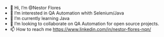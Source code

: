 - 👋 Hi, I’m @Nestor Flores
- 👀 I’m interested in QA Automation whith Selenium/Java
- 🌱 I’m currently learning Java
- 💞️ I’m looking to collaborate on QA Automation for open source projects.
- 📫 How to reach me https://www.linkedin.com/in/nestor-flores-nqn/
